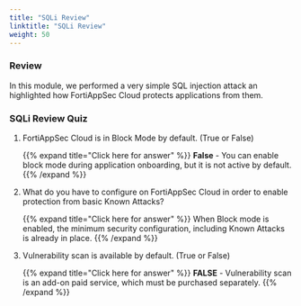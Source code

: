 ```yaml
---
title: "SQLi Review"
linktitle: "SQLi Review"
weight: 50
---
```


### Review 

In this module, we performed a very simple SQL injection attack an highlighted how FortiAppSec Cloud protects applications from them.


### SQLi Review Quiz

1. FortiAppSec Cloud is in Block Mode by default. (True or False)

    {{% expand title="Click here for answer" %}}
**False** - You can enable block mode during application onboarding, but it is not active by default.
    {{% /expand %}}

2. What do you have to configure on FortiAppSec Cloud in order to enable protection from basic Known Attacks?

    {{% expand title="Click here for answer" %}}
When Block mode is enabled, the minimum security configuration, including Known Attacks is already in place.
    {{% /expand %}}

3. Vulnerability scan is available by default. (True or False)

    {{% expand title="Click here for answer" %}}
**FALSE** - Vulnerability scan is an add-on paid service, which must be purchased separately.
    {{% /expand %}}